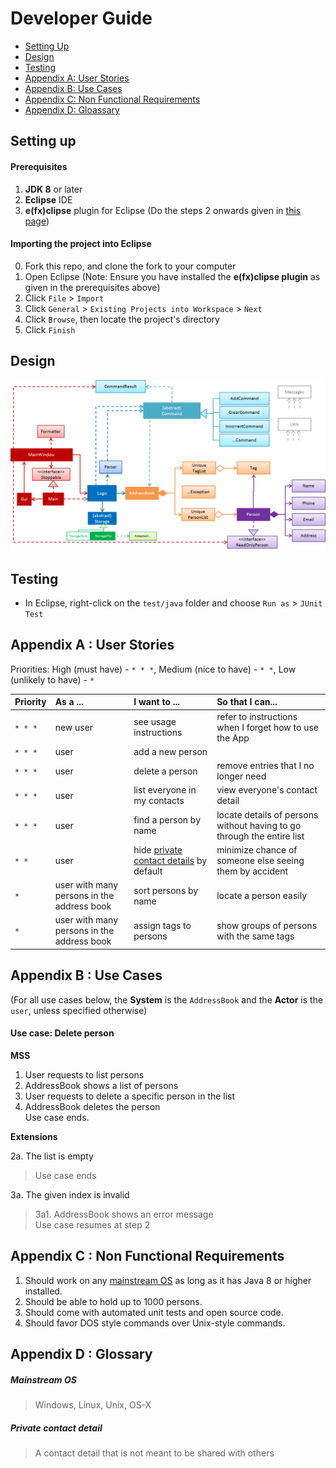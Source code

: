 # Developer Guide

* [Setting Up](#setting-up)
* [Design](#design)
* [Testing](#testing)
* [Appendix A: User Stories](#appendix-a--user-stories)
* [Appendix B: Use Cases](#appendix-b--use-cases)
* [Appendix C: Non Functional Requirements](#appendix-c--non-functional-requirements)
* [Appendix D: Gloassary](#appendix-d--glossary)

## Setting up

#### Prerequisites

1. **JDK 8** or later
2. **Eclipse** IDE
3. **e(fx)clipse** plugin for Eclipse (Do the steps 2 onwards given in
   [this page](http://www.eclipse.org/efxclipse/install.html#for-the-ambitious))


#### Importing the project into Eclipse

0. Fork this repo, and clone the fork to your computer
1. Open Eclipse (Note: Ensure you have installed the **e(fx)clipse plugin** as given in the prerequisites above)
2. Click `File` > `Import`
3. Click `General` > `Existing Projects into Workspace` > `Next`
4. Click `Browse`, then locate the project's directory
5. Click `Finish`

## Design
<img src="images/mainClassDiagram.png"/>

## Testing

* In Eclipse, right-click on the `test/java` folder and choose `Run as` > `JUnit Test`

## Appendix A : User Stories

Priorities: High (must have) - `* * *`, Medium (nice to have)  - `* *`,  Low (unlikely to have) - `*`


Priority | As a ... | I want to ... | So that I can...
-------- | :-------- | :--------- | :-----------
`* * *` | new user | see usage instructions | refer to instructions when I forget how to use the App
`* * *` | user | add a new person |
`* * *` | user | delete a person | remove entries that I no longer need
`* * *` | user | list everyone in my contacts | view everyone's contact detail
`* * *` | user | find a person by name | locate details of persons without having to go through the entire list
`* *` | user | hide [private contact details](#private-contact-detail) by default | minimize chance of someone else seeing them by accident
`*` | user with many persons in the address book | sort persons by name | locate a person easily
`*` | user with many persons in the address book | assign tags to persons | show groups of persons with the same tags


## Appendix B : Use Cases

(For all use cases below, the **System** is the `AddressBook` and the **Actor** is the `user`, unless specified otherwise)

#### Use case: Delete person

**MSS**

1. User requests to list persons
2. AddressBook shows a list of persons
3. User requests to delete a specific person in the list
4. AddressBook deletes the person <br>
Use case ends.

**Extensions**

2a. The list is empty

> Use case ends

3a. The given index is invalid

> 3a1. AddressBook shows an error message <br>
  Use case resumes at step 2

## Appendix C : Non Functional Requirements

1. Should work on any [mainstream OS](#mainstream-os) as long as it has Java 8 or higher installed.
2. Should be able to hold up to 1000 persons.
3. Should come with automated unit tests and open source code.
4. Should favor DOS style commands over Unix-style commands.

## Appendix D : Glossary

##### Mainstream OS

> Windows, Linux, Unix, OS-X

##### Private contact detail

> A contact detail that is not meant to be shared with others
